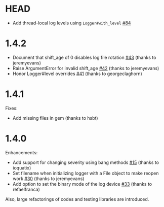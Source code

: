 # HEAD

* Add thread-local log levels using `Logger#with_level` [#84](https://github.com/ruby/logger/issue/84)

# 1.4.2

* Document that shift_age of 0 disables log file rotation [#43](https://github.com/ruby/logger/pull/43) (thanks to jeremyevans)
* Raise ArgumentError for invalid shift_age [#42](https://github.com/ruby/logger/pull/42) (thanks to jeremyevans)
* Honor Logger#level overrides [#41](https://github.com/ruby/logger/pull/41) (thanks to georgeclaghorn)

# 1.4.1

Fixes:

* Add missing files in gem (thanks to hsbt)

# 1.4.0

Enhancements:

* Add support for changing severity using bang methods [#15](https://github.com/ruby/logger/pull/15) (thanks to ioquatix)
* Set filename when initializing logger with a File object to make reopen work  [#30](https://github.com/ruby/logger/pull/30) (thanks to jeremyevans)
* Add option to set the binary mode of the log device [#33](https://github.com/ruby/logger/pull/33) (thanks to refaelfranca)

Also, large refactorings of codes and testing libraries are introduced.
